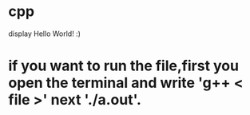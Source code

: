 # cpp
display Hello World! :)
# if you want to run the file,first you open the terminal and write 'g++ < file >' next './a.out'.
